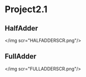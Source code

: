 # Project2.1

## HalfAdder

</img scr="HALFADDERSCR.png"/>

## FullAdder

</img scr="FULLADDERSCR.png"/>